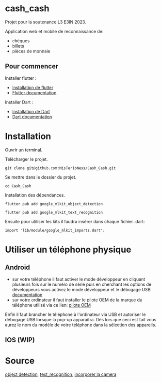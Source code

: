 # cash_cash

Projet pour la soutenance L3 E3IN 2023.

Application web et mobile de reconnaissance de:
- chèques
- billets
- pièces de monnaie

## Pour commencer 

Installer flutter :
- [Installation de flutter](https://docs.flutter.dev/get-started/install)
- [Flutter documentation](https://docs.flutter.dev/)

Installer Dart :
- [Installation de Dart](https://dart.dev/get-dart)
- [Dart documentation](https://dart.dev/guides)
    
# Installation
Ouvrir un terminal.

Télécharger le projet.
```console
git clone git@github.com:MisTerioNess/Cash_Cash.git
```

Se mettre dans le dossier du projet.
```console
cd Cash_Cash
```

Installation des dépendances.
```console
flutter pub add google_mlkit_object_detection
```
```console
flutter pub add google_mlkit_text_recognition
```

Ensuite pour utiliser les kits il faudra insérer dans chaque fichier .dart:
```console 
import 'lib/module/google_mlkit_imports.dart';
```

# Utiliser un téléphone physique

## Android

- sur votre téléphone 
il faut activer le mode développeur en cliquant plusieurs fois sur le numéro de série puis
en cherchant les options de développeurs vous activez le mode développeur et le débogage USB
[documentation](https://developer.android.com/studio/debug/dev-options?hl=fr)
- sur votre ordinateur
il faut installer le pilote OEM de la marque du téléphone utilisé via ce lien:
[pilote OEM](https://developer.android.com/studio/run/oem-usb?hl=fr#Drivers)

Enfin il faut brancher le téléphone à l'ordinateur via USB et autoriser le débogage USB lorsque
la pop-up apparaitra. 
Dès lors que ceci est fait vous aurez le nom du modèle de votre téléphone dans la sélection des appareils.

## IOS (WIP)

# Source

[object detection](https://pub.dev/packages/google_mlkit_object_detection),
[text_recognition](https://pub.dev/packages/google_mlkit_text_recognition),
[incorporer la camera](https://developer.android.com/training/permissions/declaring?hl=fr)
